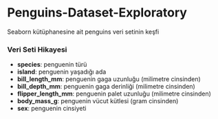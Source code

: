 # Penguins-Dataset-Exploratory
Seaborn kütüphanesine ait penguins veri setinin keşfi

### Veri Seti Hikayesi
* **species**: penguenin türü
* **island**: penguenin yaşadığı ada
* **bill_length_mm**: penguenin gaga uzunluğu (milimetre cinsinden)
* **bill_depth_mm**: penguenin gaga derinliği (milimetre cinsinden)
* **flipper_length_mm**: penguenin palet uzunluğu (milimetre cinsinden)
* **body_mass_g**: penguenin vücut kütlesi (gram cinsinden)
* **sex**: penguenin cinsiyeti
